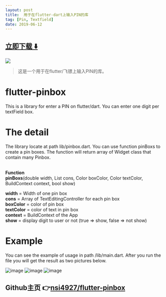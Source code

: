 ```yaml
---
layout: post
title:  用于在flutter-dart上输入PIN的库
tag: [Pin, Textfield]
date: 2019-06-12
---
```


 


## [立即下载 ️⬇️ ](https://codeload.github.com/nsi4927/flutter-pinbox/zip/master) 


 
![](https://flutterawesome.com/content/images/2019/05/flutter-pinbox.jpg)
 
>
> 这是一个用于在flutter/飞镖上输入PIN的库。
>

 
# flutter-pinbox
This is a library for enter a PIN on flutter/dart. You can enter one digit per textField box.

# The detail
The library locate at path lib/pinbox.dart.
You can use function pinBoxs to create a pin boxes. 
The function will return array of Widget class that contain many Pinbox.
<br/><br/>

<b>Function</b><br/>
<b>pinBoxs</b>(double width, List<TextEditingController> cons,
    Color boxColor, Color textColor, BuildContext context, bool show)
    
<b>width</b> = Width of one pin box<br/>
<b>cons</b> = Array of TextEditingController for each pin box<br/>
<b>boxColor</b> = color of pin box<br/>
<b>textColor</b> = color of text in pin box<br/>
<b>context</b> = BuildContext of the App<br/>
<b>show</b> = display digit to user or not (true => show, false => not show)


# Example
You can see the example of usage in path /lib/main.dart.
After you run the file you will get the result as two pictures below.


![image](https://github.com/nsi4927/flutter-pinbox/blob/master/imgs/PinBoxDemo1.png?raw=true)
![image](https://github.com/nsi4927/flutter-pinbox/blob/master/imgs/PinBoxDemo2.png?raw=true)
![image](https://github.com/nsi4927/flutter-pinbox/blob/master/imgs/PinBoxDemo3.png?raw=true)

## Github主页 👉[nsi4927/flutter-pinbox](http://github.com/nsi4927/flutter-pinbox)